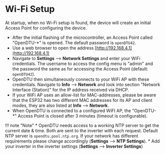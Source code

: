 # Wi-Fi Setup

At startup, when no Wi-Fi setup is found, the device will create an initial Access Point for configuring the device.

* After the initial flashing of the microcontroller, an Access Point called "OpenDTU-*" is opened. The default password is `openDTU42`.
* Use a web browser to open the address [http://192.168.4.1](http://192.168.4.1)
* Navigate to **Settings** --> **Network Settings** and enter your WiFi credentials. The username to access the config menu is "admin" and the password the same as for accessing the Access Point (default: `openDTU42`).
* OpenDTU then simultaneously connects to your WiFi AP with these credentials. Navigate to **Info** --> **Network** and look into section "Network Interface (Station)" for the IP address received via DHCP.
* If your WiFi AP uses an allow-list for MAC-addresses, please be aware that the ESP32 has two different MAC addresses for its AP and client modes, they are also listed at **Info** --> **Network**.
* When OpenDTU is connected to a configured WiFI AP, the "OpenDTU-*" Access Point is closed after 3 minutes (timeout is configurable).

!!! note "Note"
    * OpenDTU needs access to a working NTP server to get the current date & time. Both are sent to the inverter with each request. Default NTP server is `opendtu.pool.ntp.org`. If your network has different requirements please change accordingly (**Settings** --> **NTP Settings**).
    * Add your inverter in the inverter settings (**Settings** --> **Inverter Settings**)

